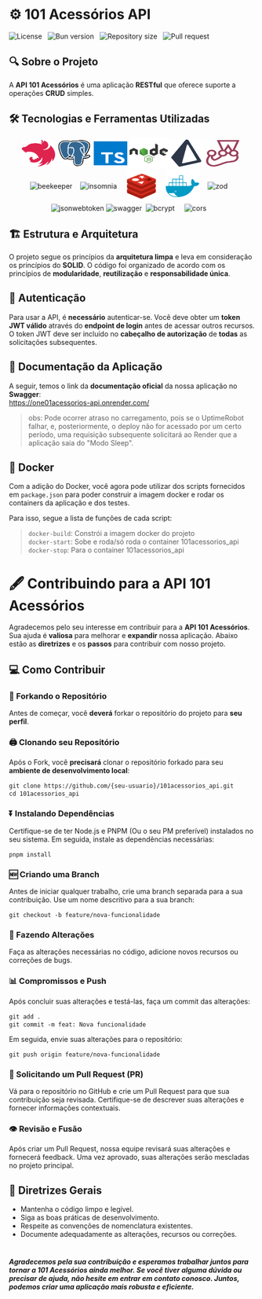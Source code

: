 # ⚙️ 101 Acessórios API

![License](https://img.shields.io/static/v1?label=license&message=MIT&color=orange) &nbsp;
![Bun version](https://img.shields.io/static/v1?label=bun&message=v1.0.26&color=yellow) &nbsp;
![Repository size](https://img.shields.io/github/repo-size/bush1D3v/101acessorios_api?color=green) &nbsp;
![Pull request](https://img.shields.io/static/v1?label=PR&message=welcome&color=blue)

## 🔍 Sobre o Projeto

A **API 101 Acessórios** é uma aplicação **RESTful** que oferece suporte a operações **CRUD** simples.

## 🛠️ Tecnologias e Ferramentas Utilizadas

<div align='center'>
    <img align='center' height='54' width='68' title='Nestjs' alt='nestjs' src='https://github.com/devicons/devicon/blob/master/icons/nestjs/nestjs-original.svg' />
    <img align='center' height='55' width='70' title='PostgreSQL' alt='postgresql' src='https://github.com/devicons/devicon/blob/master/icons/postgresql/postgresql-original.svg' />
    <img align='center' height='50' width='70' title='TypeScript' alt='typescript' src='https://github.com/devicons/devicon/blob/master/icons/typescript/typescript-original.svg' />
    <img align='center' height='64' width='78' title='Node.js' alt='nodejs' src='https://github.com/devicons/devicon/blob/master/icons/nodejs/nodejs-original-wordmark.svg' /><img align='center' height='55' width='75' title='Prisma' alt='prisma' src='https://github.com/devicons/devicon/blob/master/icons/prisma/prisma-original.svg' />
    <img align='center' height='54' width='68' title='Jest' alt='jest' src='https://github.com/devicons/devicon/blob/master/icons/jest/jest-plain.svg' /> &nbsp;
    <img align='center' height='53' width='49' title='Beekeeper' alt='beekeeper' src='https://github.com/bush1D3v/my_portfolio/assets/133554156/0d5b4b55-546c-4bc0-a25c-dfc9116fe993' /> &nbsp;&nbsp;
    <img align='center' height='50' width='50' title='Insomnia' alt='insomnia' src='https://github.com/bush1D3v/my_portfolio/assets/133554156/75a3fffd-792e-4250-8ef5-2abb615e38a0' /> &nbsp;&nbsp;&nbsp;
    <img align='center' height='60' width='60' title='Redis' alt='redis' src='https://github.com/devicons/devicon/blob/master/icons/redis/redis-original.svg' /> &nbsp;&nbsp;&nbsp;
    <img align='center' height='70' width='70' title='Docker' alt='docker' src='https://github.com/devicons/devicon/blob/master/icons/docker/docker-plain.svg' /> &nbsp;&nbsp;
    <img align='center' height='49' width='59' title='Zod' alt='zod' src='https://github.com/bush1D3v/tsbank_front/assets/133554156/5a769805-23e2-4f8b-904d-034b25a982a6' /> &nbsp; &nbsp;
    <img align='center' height='53' width='55' title='JsonWebToken' alt='jsonwebtoken' src='https://github.com/bush1D3v/solid_rest_api/assets/133554156/d23ffb9d-aedc-4d68-9209-7268d7f41ce6' />
    <img align='center' height='60' width='70' title='Swagger' alt='swagger' src='https://github.com/bush1D3v/tsbank_api/assets/133554156/6739401f-d03b-47f8-b01f-88da2a9075d1' />&nbsp;
    <img align='center' height='48' width='48' title='Bcrypt' alt='bcrypt' src='https://github.com/bush1D3v/solid_rest_api/assets/133554156/5863bac1-a591-4776-82a4-f427681934be' /> &nbsp;&nbsp;&nbsp;
    <img align='center' height='50' width='50' title='Cors' alt='cors' src='https://github.com/bush1D3v/101acessorios_api/assets/133554156/3b4cccec-065e-428a-a663-1c5939404c1a' /> &nbsp;&nbsp;&nbsp;
</div>

## 🏗 Estrutura e Arquitetura

O projeto segue os princípios da **arquitetura limpa** e leva em consideração os princípios do **SOLID**. O código foi organizado de acordo com os princípios de **modularidade**, **reutilização** e **responsabilidade única**.

## 🔏 Autenticação

Para usar a API, é **necessário** autenticar-se. Você deve obter um **token JWT válido** através do **endpoint de login** antes de acessar outros recursos. O token JWT deve ser incluído no **cabeçalho de autorização** de **todas** as solicitações subsequentes.

## 📃 Documentação da Aplicação

A seguir, temos o link da **documentação oficial** da nossa aplicação no **Swagger**: <br>
https://one01acessorios-api.onrender.com/

> obs: Pode ocorrer atraso no carregamento, pois se o UptimeRobot falhar, e, posteriormente, o deploy não for acessado por um certo período, uma requisição subsequente solicitará ao Render que a aplicação saia do "Modo Sleep".

## 🐳 Docker

Com a adição do Docker, você agora pode utilizar dos scripts fornecidos em `package.json` para poder construir a imagem docker e rodar os containers da aplicação e dos testes.

Para isso, segue a lista de funções de cada script:

> `docker-build`: Constrói a imagem docker do projeto <br> `docker-start`: Sobe e roda/só roda o container 101acessorios_api <br> `docker-stop`: Para o container 101acessorios_api

# 🖋️ Contribuindo para a API 101 Acessórios

Agradecemos pelo seu interesse em contribuir para a **API 101 Acessórios**. Sua ajuda é **valiosa** para melhorar e **expandir** nossa aplicação. Abaixo estão as **diretrizes** e os **passos** para contribuir com nosso projeto.

## 💻 Como Contribuir

### 🌳 Forkando o Repositório

Antes de começar, você **deverá** forkar o repositório do projeto para **seu perfil**.

### 🖨 Clonando seu Repositório

Após o Fork, você **precisará** clonar o repositório forkado para seu **ambiente de desenvolvimento local**:

```
git clone https://github.com/{seu-usuario}/101acessorios_api.git
cd 101acessorios_api
```

### ⏬ Instalando Dependências

Certifique-se de ter Node.js e PNPM (Ou o seu PM preferível) instalados no seu sistema. Em seguida, instale as dependências necessárias:

```
pnpm install
```

### 🆕 Criando uma Branch

Antes de iniciar qualquer trabalho, crie uma branch separada para a sua contribuição. Use um nome descritivo para a sua branch:

```
git checkout -b feature/nova-funcionalidade
```

### 🔨 Fazendo Alterações

Faça as alterações necessárias no código, adicione novos recursos ou correções de bugs.

### 📊 Compromissos e Push

Após concluir suas alterações e testá-las, faça um commit das alterações:

```
git add .
git commit -m feat: Nova funcionalidade
```

Em seguida, envie suas alterações para o repositório:

```
git push origin feature/nova-funcionalidade
```

### 📨 Solicitando um Pull Request (PR)

Vá para o repositório no GitHub e crie um Pull Request para que sua contribuição seja revisada. Certifique-se de descrever suas alterações e fornecer informações contextuais.

### 👁 Revisão e Fusão

Após criar um Pull Request, nossa equipe revisará suas alterações e fornecerá feedback. Uma vez aprovado, suas alterações serão mescladas no projeto principal.

## 💼 Diretrizes Gerais

- Mantenha o código limpo e legível.
- Siga as boas práticas de desenvolvimento.
- Respeite as convenções de nomenclatura existentes.
- Documente adequadamente as alterações, recursos ou correções.

#

**_Agradecemos pela sua contribuição e esperamos trabalhar juntos para tornar a 101 Acessórios ainda melhor. Se você tiver alguma dúvida ou precisar de ajuda, não hesite em entrar em contato conosco. Juntos, podemos criar uma aplicação mais robusta e eficiente._**
